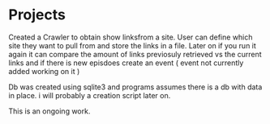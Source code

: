 # Projects

Created a Crawler to obtain show linksfrom a site. User can define which site they want to pull from and store the links in a file.
Later on if you run it again it can compare the amount of links previosuly retrieved vs the current links and if there is new episdoes create an event ( event not currently added working on it )

Db was created using sqlite3 and programs assumes there is a db with data in place.  i will probably a creation script later on.


This is an ongoing work.

